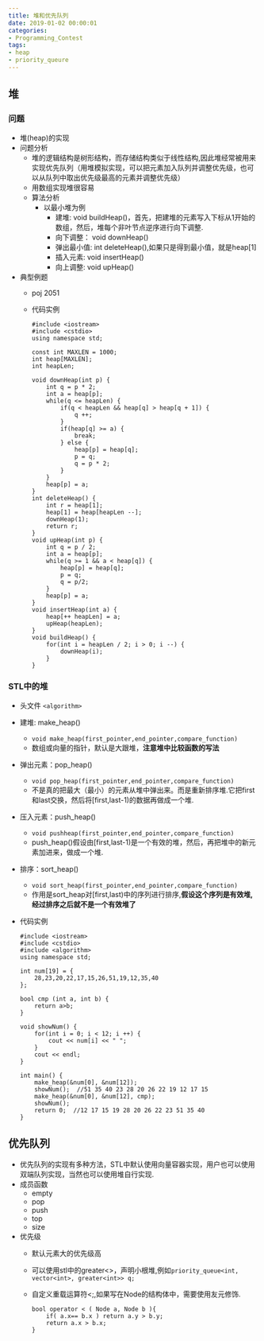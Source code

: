 ```yaml
---
title: 堆和优先队列
date: 2019-01-02 00:00:01
categories:
- Programming_Contest
tags:
- heap
- priority_queure
---
```



## 堆

### 问题
* 堆(heap)的实现
* 问题分析
    * 堆的逻辑结构是树形结构，而存储结构类似于线性结构,因此堆经常被用来实现优先队列（用堆模拟实现，可以把元素加入队列并调整优先级，也可以从队列中取出优先级最高的元素并调整优先级）
    * 用数组实现堆很容易
    * 算法分析
        * 以最小堆为例
            * 建堆: void buildHeap()，首先，把建堆的元素写入下标从1开始的数组，然后，堆每个非叶节点逆序进行向下调整.
            * 向下调整： void downHeap()
            * 弹出最小值: int deleteHeap(),如果只是得到最小值，就是heap[1]
            * 插入元素: void insertHeap()
            * 向上调整: void upHeap()
* 典型例题
    * poj 2051
    * 代码实例
        
        ```
        #include <iostream>
        #include <cstdio>
        using namespace std;
        
        const int MAXLEN = 1000;
        int heap[MAXLEN];
        int heapLen;
        
        void downHeap(int p) {
            int q = p * 2;
            int a = heap[p];
            while(q <= heapLen) {
                if(q < heapLen && heap[q] > heap[q + 1]) {
                    q ++;
                }
                if(heap[q] >= a) {
                    break;
                } else {
                    heap[p] = heap[q];
                    p = q;
                    q = p * 2;
                }
            }
            heap[p] = a;
        }
        int deleteHeap() {
            int r = heap[1];
            heap[1] = heap[heapLen --];
            downHeap(1);
            return r;
        }
        void upHeap(int p) {
            int q = p / 2;
            int a = heap[p];
            while(q >= 1 && a < heap[q]) {
                heap[p] = heap[q];
                p = q;
                q = p/2;
            }
            heap[p] = a;
        }
        void insertHeap(int a) {
            heap[++ heapLen] = a;
            upHeap(heapLen);
        }
        void buildHeap() {
            for(int i = heapLen / 2; i > 0; i --) {
                downHeap(i);
            }
        }
        ```

### STL中的堆
* 头文件 `<algorithm>`
* 建堆: make_heap()
    * `void make_heap(first_pointer,end_pointer,compare_function)`
    * 数组或向量的指针，默认是大跟堆，<b>注意堆中比较函数的写法</b>
* 弹出元素：pop_heap()
    * `void pop_heap(first_pointer,end_pointer,compare_function)`
    * 不是真的把最大（最小）的元素从堆中弹出来。而是重新排序堆.它把first和last交换，然后将[first,last-1)的数据再做成一个堆.
* 压入元素：push_heap()
    * `void pushheap(first_pointer,end_pointer,compare_function)`
    * push_heap()假设由[first,last-1)是一个有效的堆，然后，再把堆中的新元素加进来，做成一个堆.
* 排序：sort_heap()
    * `void sort_heap(first_pointer,end_pointer,compare_function)`
    * 作用是sort_heap对[first,last)中的序列进行排序,<b>假设这个序列是有效堆,经过排序之后就不是一个有效堆了</b>
* 代码实例

    ```
    #include <iostream>
    #include <cstdio>
    #include <algorithm>
    using namespace std;
    
    int num[19] = {
        28,23,20,22,17,15,26,51,19,12,35,40
    };
    
    bool cmp (int a, int b) {
        return a>b;
    }
    
    void showNum() {
        for(int i = 0; i < 12; i ++) {
            cout << num[i] << " ";
        }
        cout << endl;
    }
    
    int main() {
        make_heap(&num[0], &num[12]);
        showNum();  //51 35 40 23 28 20 26 22 19 12 17 15
        make_heap(&num[0], &num[12], cmp);
        showNum();
        return 0;  //12 17 15 19 28 20 26 22 23 51 35 40
    }
    ```

## 优先队列
* 优先队列的实现有多种方法，STL中默认使用向量容器实现，用户也可以使用双端队列实现，当然也可以使用堆自行实现.
* 成员函数
    * empty
    * pop
    * push
    * top
    * size
* 优先级
    * 默认元素大的优先级高
    * 可以使用stl中的greater<>，声明小根堆,例如`priority_queue<int, vector<int>, greater<int>> q;`
    * 自定义重载运算符<;,如果写在Node的结构体中，需要使用友元修饰.

        ```
        bool operator < ( Node a, Node b ){  
            if( a.x== b.x ) return a.y > b.y;  
            return a.x > b.x;   
        } 
        ```
